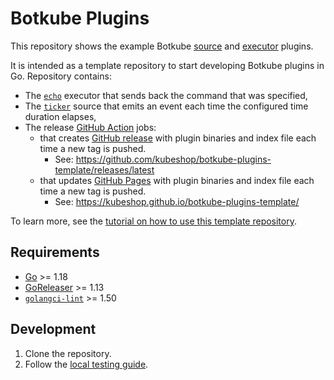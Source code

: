 # Botkube Plugins

This repository shows the example Botkube [source](https://docs.botkube.io/architecture/#source) and [executor](https://docs.botkube.io/architecture/#executor) plugins.

It is intended as a template repository to start developing Botkube plugins in Go. Repository contains:

- The [`echo`](cmd/echo/main.go) executor that sends back the command that was specified,
- The [`ticker`](cmd/ticker/main.go) source that emits an event each time the configured time duration elapses,
- The release [GitHub Action](https://github.com/features/actions) jobs:
	- that creates [GitHub release](.github/workflows/release.yml) with plugin binaries and index file each time a new tag is pushed.
		- See: https://github.com/kubeshop/botkube-plugins-template/releases/latest
	- that updates [GitHub Pages](.github/workflows/pages-release.yml) with plugin binaries and index file each time a new tag is pushed.
		- See: https://kubeshop.github.io/botkube-plugins-template/

To learn more, see the [tutorial on how to use this template repository](https://docs.botkube.io/plugin/template.md).

## Requirements

- [Go](https://golang.org/doc/install) >= 1.18
- [GoReleaser](https://goreleaser.com/) >= 1.13
- [`golangci-lint`](https://golangci-lint.run/) >= 1.50

## Development

1. Clone the repository.
2. Follow the [local testing guide](https://docs.botkube.io/plugin/local-testing).
